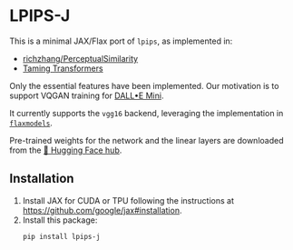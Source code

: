 # LPIPS-J

This is a minimal JAX/Flax port of `lpips`, as implemented in:
* [richzhang/PerceptualSimilarity](https://github.com/richzhang/PerceptualSimilarity/blob/31bc1271ae6f13b7e281b9959ac24a5e8f2ed522/lpips/pretrained_networks.py)
* [Taming Transformers](https://github.com/CompVis/taming-transformers/blob/master/taming/modules/losses/lpips.py)

Only the essential features have been implemented. Our motivation is to support VQGAN training for [DALL•E Mini](https://github.com/borisdayma/dalle-mini).

It currently supports the `vgg16` backend, leveraging the implementation in [`flaxmodels`](https://github.com/matthias-wright/flaxmodels/blob/main/flaxmodels/vgg/vgg.py).

Pre-trained weights for the network and the linear layers are downloaded from the [🤗 Hugging Face hub](https://huggingface.co/pcuenq/lpips-jax).

## Installation

1. Install JAX for CUDA or TPU following the instructions at https://github.com/google/jax#installation.
2. Install this package:
   ```
   pip install lpips-j
   ```

